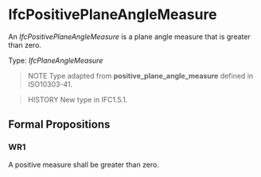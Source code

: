 # IfcPositivePlaneAngleMeasure

An _IfcPositivePlaneAngleMeasure_ is a plane angle measure that is greater than zero.

Type: _IfcPlaneAngleMeasure_

> NOTE  Type adapted from **positive_plane_angle_measure** defined in ISO10303-41.

> HISTORY  New type in IFC1.5.1.

## Formal Propositions

### WR1
A positive measure shall be greater than zero.
